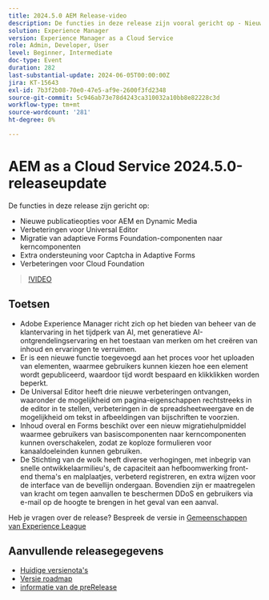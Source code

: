 ```yaml
---
title: 2024.5.0 AEM Release-video
description: De functies in deze release zijn vooral gericht op - Nieuwe publicatieopties voor AEM en Dynamic Media Universal Editor Verbeteringen Migratie van Adaptive Forms Foundation Components to Core Components Additional Captcha Support in Adaptive Forms Cloud Foundation Enhancements
solution: Experience Manager
version: Experience Manager as a Cloud Service
role: Admin, Developer, User
level: Beginner, Intermediate
doc-type: Event
duration: 282
last-substantial-update: 2024-06-05T00:00:00Z
jira: KT-15643
exl-id: 7b3f2b08-70e0-47e5-af9e-2600f3fd2348
source-git-commit: 5c946ab73e78d4243ca310032a10bb8e82228c3d
workflow-type: tm+mt
source-wordcount: '281'
ht-degree: 0%

---
```


# AEM as a Cloud Service 2024.5.0-releaseupdate

De functies in deze release zijn gericht op:

* Nieuwe publicatieopties voor AEM en Dynamic Media
* Verbeteringen voor Universal Editor
* Migratie van adaptieve Forms Foundation-componenten naar kerncomponenten
* Extra ondersteuning voor Captcha in Adaptive Forms
* Verbeteringen voor Cloud Foundation

>[!VIDEO](https://video.tv.adobe.com/v/3429503/?learn=on)

## Toetsen

* Adobe Experience Manager richt zich op het bieden van beheer van de klantervaring in het tijdperk van AI, met generatieve AI-ontgrendelingservaring en het toestaan van merken om het creëren van inhoud en ervaringen te verruimen.
* Er is een nieuwe functie toegevoegd aan het proces voor het uploaden van elementen, waarmee gebruikers kunnen kiezen hoe een element wordt gepubliceerd, waardoor tijd wordt bespaard en klikklikken worden beperkt.
* De Universal Editor heeft drie nieuwe verbeteringen ontvangen, waaronder de mogelijkheid om pagina-eigenschappen rechtstreeks in de editor in te stellen, verbeteringen in de spreadsheetweergave en de mogelijkheid om tekst in afbeeldingen van bijschriften te voorzien.
* Inhoud overal en Forms beschikt over een nieuw migratiehulpmiddel waarmee gebruikers van basiscomponenten naar kerncomponenten kunnen overschakelen, zodat ze koploze formulieren voor kanaaldoeleinden kunnen gebruiken.
* De Stichting van de wolk heeft diverse verhogingen, met inbegrip van snelle ontwikkelaarmilieu&#39;s, de capaciteit aan hefboomwerking front-end thema&#39;s en malplaatjes, verbeterd registreren, en extra wijzen voor de interface van de bevellijn ondergaan. Bovendien zijn er maatregelen van kracht om tegen aanvallen te beschermen DDoS en gebruikers via e-mail op de hoogte te brengen in het geval van een aanval.


Heb je vragen over de release?  Bespreek de versie in [ Gemeenschappen van Experience League ](https://adobe.ly/44Ofo8H)

## Aanvullende releasegegevens

* [ Huidige versienota&#39;s ](https://experienceleague.adobe.com/docs/experience-manager-cloud-service/content/release-notes/home.html?lang=nl-NL)
* [ Versie roadmap ](https://experienceleague.adobe.com/docs/experience-manager-release-information/aem-release-updates/update-releases-roadmap.html?lang=nl-NL)
* [ informatie van de preRelease ](https://experienceleague.adobe.com/docs/experience-manager-cloud-service/content/release-notes/prerelease.html?lang=nl-NL)
